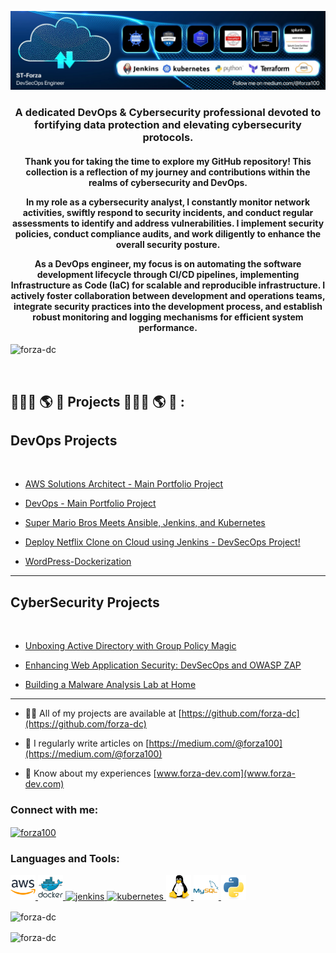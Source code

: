 ![logo](https://github.com/forza-dc/forza-dc/blob/main/Final%20github.jpg)

<h3 align="center">A dedicated DevOps & Cybersecurity professional devoted to fortifying data protection and elevating cybersecurity protocols.</h3>
<h4 align="Center">Thank you for taking the time to explore my GitHub repository! This collection is a reflection of my journey and contributions within the realms of cybersecurity and DevOps.

In my role as a cybersecurity analyst, I constantly monitor network activities, swiftly respond to security incidents, and conduct regular assessments to identify and address vulnerabilities. I implement security policies, conduct compliance audits, and work diligently to enhance the overall security posture.

As a DevOps engineer, my focus is on automating the software development lifecycle through CI/CD pipelines, implementing Infrastructure as Code (IaC) for scalable and reproducible infrastructure. I actively foster collaboration between development and operations teams, integrate security practices into the development process, and establish robust monitoring and logging mechanisms for efficient system performance.
</h4>


<p align="left"> <img src="https://komarev.com/ghpvc/?username=forza-dc&label=Profile%20views&color=0e75b6&style=flat" alt="forza-dc" /> </p>

<p align="left"> <a href="https://twitter.com/" target="blank"><img src="https://img.shields.io/twitter/follow/?logo=twitter&style=for-the-badge" alt="" /></a> </p>

<h2>  👨🏻‍💻 🌎 🔐 Projects 👨🏻‍💻 🌎 🔐 :</h2>



<div>





<h2>  DevOps Projects  </h2>
 <br />
  
  - [AWS Solutions Architect - Main Portfolio Project](https://github.com/forza-dc/AWS-Main-Project)

  - [DevOps - Main Portfolio Project](https://github.com/forza-dc/Petclinic-Microservices-Website-with-Database)
    
  - [Super Mario Bros Meets Ansible, Jenkins, and Kubernetes](https://github.com/forza-dc/Jenkins-CICD-GamePlay)
    
  - [Deploy Netflix Clone on Cloud using Jenkins - DevSecOps Project!](https://github.com/forza-dc/DevSecOps-Project)
    
  - [WordPress-Dockerization](https://github.com/forza-dc/Wordpress-Dockerization)
    
 ---
  
<h2> CyberSecurity Projects  </h2>
  
  <br />
  
  - [Unboxing Active Directory with Group Policy Magic](https://github.com/forza-dc/Unboxing-Active-Directory-with-Group-Policy-Magic)
    
  - [Enhancing Web Application Security: DevSecOps and OWASP ZAP ](https://github.com/forza-dc/Enhancing-Web-Application-Security-DevSecOps-and-OWASP-ZAP)
    
  - [Building a Malware Analysis Lab at Home](https://github.com/forza-dc/Building-a-Malware-Analysis-Lab-at-Home)
    
 
 ---
  
 


- 👨‍💻 All of my projects are available at [https://github.com/forza-dc](https://github.com/forza-dc)

- 📝 I regularly write articles on [https://medium.com/@forza100](https://medium.com/@forza100)

- 📄 Know about my experiences [www.forza-dev.com](www.forza-dev.com)

<h3 align="left">Connect with me:</h3>
<p align="left">
<a href="https://medium.com/forza100" target="blank"><img align="center" src="https://raw.githubusercontent.com/rahuldkjain/github-profile-readme-generator/master/src/images/icons/Social/medium.svg" alt="forza100" height="30" width="40" /></a>
</p>

<h3 align="left">Languages and Tools:</h3>
<p align="left"> <a href="https://aws.amazon.com" target="_blank" rel="noreferrer"> <img src="https://raw.githubusercontent.com/devicons/devicon/master/icons/amazonwebservices/amazonwebservices-original-wordmark.svg" alt="aws" width="40" height="40"/> </a> <a href="https://www.docker.com/" target="_blank" rel="noreferrer"> <img src="https://raw.githubusercontent.com/devicons/devicon/master/icons/docker/docker-original-wordmark.svg" alt="docker" width="40" height="40"/> </a> <a href="https://www.jenkins.io" target="_blank" rel="noreferrer"> <img src="https://www.vectorlogo.zone/logos/jenkins/jenkins-icon.svg" alt="jenkins" width="40" height="40"/> </a> <a href="https://kubernetes.io" target="_blank" rel="noreferrer"> <img src="https://www.vectorlogo.zone/logos/kubernetes/kubernetes-icon.svg" alt="kubernetes" width="40" height="40"/> </a> <a href="https://www.linux.org/" target="_blank" rel="noreferrer"> <img src="https://raw.githubusercontent.com/devicons/devicon/master/icons/linux/linux-original.svg" alt="linux" width="40" height="40"/> </a> <a href="https://www.mysql.com/" target="_blank" rel="noreferrer"> <img src="https://raw.githubusercontent.com/devicons/devicon/master/icons/mysql/mysql-original-wordmark.svg" alt="mysql" width="40" height="40"/> </a> <a href="https://www.python.org" target="_blank" rel="noreferrer"> <img src="https://raw.githubusercontent.com/devicons/devicon/master/icons/python/python-original.svg" alt="python" width="40" height="40"/> </a> </p>

<p><img align="center" src="https://github-readme-stats.vercel.app/api/top-langs?username=forza-dc&show_icons=true&locale=en&layout=compact" alt="forza-dc" /></p>

<p><img align="center" src="https://github-readme-streak-stats.herokuapp.com/?user=forza-dc&" alt="forza-dc" /></p>
